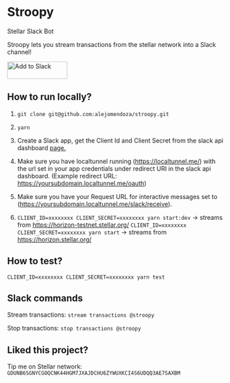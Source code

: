 # Stroopy
Stellar Slack Bot

Stroopy lets you stream transactions from the stellar network into a Slack channel!

<a href="https://slack.com/oauth/authorize?scope=incoming-webhook,commands,bot&client_id=7781033028.322077908401"><img alt="Add to Slack" height="40" width="139" src="https://platform.slack-edge.com/img/add_to_slack.png" srcset="https://platform.slack-edge.com/img/add_to_slack.png 1x, https://platform.slack-edge.com/img/add_to_slack@2x.png 2x" /></a>

## How to run locally?
1. `git clone git@github.com:alejomendoza/stroopy.git`

2. `yarn`

3. Create a Slack app, get the Client Id and Client Secret from the slack api dashboard [page.](https://api.slack.com/apps/)

4. Make sure you have localtunnel running (https://localtunnel.me/) with the url set in your app credentials under redirect URI in the slack api dashboard. (Example redirect URL: https://yoursubdomain.localtunnel.me/oauth)

5. Make sure you have your Request URL for interactive messages set to (https://yoursubdomain.localtunnel.me/slack/receive).

6. `CLIENT_ID=xxxxxxxx CLIENT_SECRET=xxxxxxxx yarn start:dev` -> streams from https://horizon-testnet.stellar.org/
   `CLIENT_ID=xxxxxxxx CLIENT_SECRET=xxxxxxxx yarn start` -> streams from https://horizon.stellar.org/

## How to test?

`CLIENT_ID=xxxxxxxx CLIENT_SECRET=xxxxxxxx yarn test`

## Slack commands

Stream transactions: `stream transactions @stroopy`

Stop transactions: `stop transactions @stroopy`

## Liked this project? 

Tip me on Stellar network: `GDUNB6SGNYCGOQCNK44HGM7JXAJDCHU6ZYWUXKCI4S6UDQQ3AE7SAXBM`
